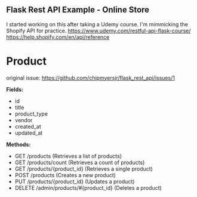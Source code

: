 ## Flask Rest API Example - Online Store

I started working on this after taking a Udemy course. I'm mimmicking the Shopify API for practice.
https://www.udemy.com/restful-api-flask-course/
https://help.shopify.com/en/api/reference



# Product
original issue: https://github.com/chipmyersjr/flask_rest_api/issues/1

**Fields:**
* id
* title
* product_type
* vendor
* created_at
* updated_at

**Methods:**
* GET /products  (Retrieves a list of products)
* GET /products/count   (Retrieves a count of products)
* GET /products/{product_id}   (Retrieves a single product)
* POST /products   (Creates a new product)
* PUT /products/{product_id}   (Updates a product)
* DELETE /admin/products/#{product_id}   (Deletes a product)